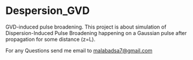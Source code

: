 # Despersion_GVD
GVD-induced pulse broadening.
This project is about simulation of Dispersion-Induced Pulse Broadening happening on a Gaussian pulse after propagation for some distance (z=L).

For any Questions send me email to malabadsa7@gmail.com
